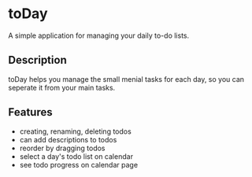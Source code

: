 # toDay

A simple application for managing your daily to-do lists.

## Description

toDay helps you manage the small menial tasks for each day, so you can seperate it from your main tasks. 

## Features 
+ creating, renaming, deleting todos
+ can add descriptions to todos
+ reorder by dragging todos
+ select a day's todo list on calendar
+ see todo progress on calendar page
